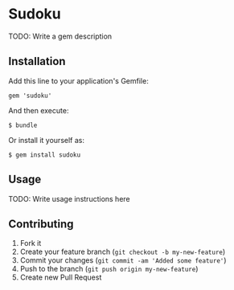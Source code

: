 # Sudoku

TODO: Write a gem description

## Installation

Add this line to your application's Gemfile:

    gem 'sudoku'

And then execute:

    $ bundle

Or install it yourself as:

    $ gem install sudoku

## Usage

TODO: Write usage instructions here

## Contributing

1. Fork it
2. Create your feature branch (`git checkout -b my-new-feature`)
3. Commit your changes (`git commit -am 'Added some feature'`)
4. Push to the branch (`git push origin my-new-feature`)
5. Create new Pull Request
